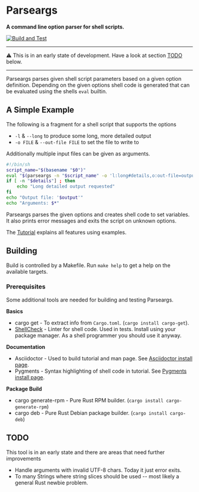 
# Parseargs

**A command line option parser for shell scripts.**

[![Build and Test](https://github.com/rakus/parseargs/actions/workflows/verify.yaml/badge.svg)](https://github.com/rakus/parseargs/actions/workflows/verify.yaml)

---

:warning: This is in an early state of development.
Have a look at section [TODO](#todo) below.

---

Parseargs parses given shell script parameters based on a given
option definition. Depending on the given options shell code is
generated that can be evaluated using the shells `eval` builtin.

## A Simple Example

The following is a fragment for a shell script that supports
the options
* `-l` & `--long` to produce some long, more detailed output
* `-o FILE` & `--out-file FILE` to set the file to write to

Additionally multiple input files can be given as arguments.

```bash
#!/bin/sh
script_name="$(basename "$0")"
eval "$(parseargs -n "$script_name" -o 'l:long#details,o:out-file=output' )"
if [ -n "$details"] ; then
    echo "Long detailed output requested"
fi
echo "Output file: '$output'"
echo "Arguments: $*"
```

Parseargs parses the given options and creates shell code to set
variables. It also prints error messages and exits the script on
unknown options.

The [Tutorial] explains all features using examples.

## Building

Build is controlled by a Makefile.  Run `make help` to get a help on the
available targets.

### Prerequisites

Some additional tools are needed for building and testing Parseargs.

**Basics**

* cargo get - To extract info from `Cargo.toml`. (`cargo install cargo-get`).
* [ShellCheck] - Linter for shell code. Used in tests. Install using your package manager. As a shell programmer you should use it anyway.

**Documentation**

* Asciidoctor - Used to build tutorial and man page. See [Asciidoctor install page].
* Pygments - Syntax highlighting of shell code in tutorial. See [Pygments install page].

**Package Build**

* cargo generate-rpm - Pure Rust RPM builder. (`cargo install cargo-generate-rpm`)
* cargo deb - Pure Rust Debian package builder. (`cargo install cargo-deb`)

## TODO

This tool is in an early state and there are areas that need further
improvements

* Handle arguments with invalid UTF-8 chars. Today it just error exits.
* To many Strings where string slices should be used -- most likely a general Rust newbie problem.


[Tutorial]: https://rakus.github.io/parseargs/
[ShellCheck]: https://www.shellcheck.net/
[Asciidoctor install page]: https://docs.asciidoctor.org/asciidoctor/latest/install/
[Pygments install page]: https://docs.asciidoctor.org/asciidoctor/latest/syntax-highlighting/pygments/
